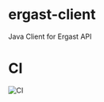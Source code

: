 ergast-client
=============

Java Client for Ergast API

CI
==
![CI](https://api.travis-ci.org/gmaslowski/ergast-client.svg)